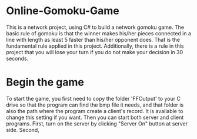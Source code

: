 # Online-Gomoku-Game
This is a network project, using C# to build a network gomoku game. The basic rule of gomoku is that the winner makes his/her pieces connected in a line with length as least 5 faster than his/her opponent does. That is the fundamental rule applied in this project. Additionally, there is a rule in this project that you will lose your turn if you do not make your decision in 30 seconds.

# Begin the game
To start the game, you first need to copy the folder 'FFOutput' to your C drive so that the program can find the bmp file it needs, and that folder is also the path where the program create a client's record. It is available to change this setting if you want. Then you can start both server and client programs. First, turn on the server by clicking "Server On" button at server side. Second, 
